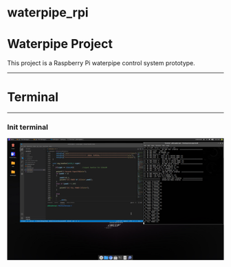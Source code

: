 # waterpipe_rpi
# Waterpipe Project

 This project is a Raspberry Pi waterpipe control system prototype.

___
# Terminal
___

### Init terminal
<img src="terminal.png?sanitize=true">
